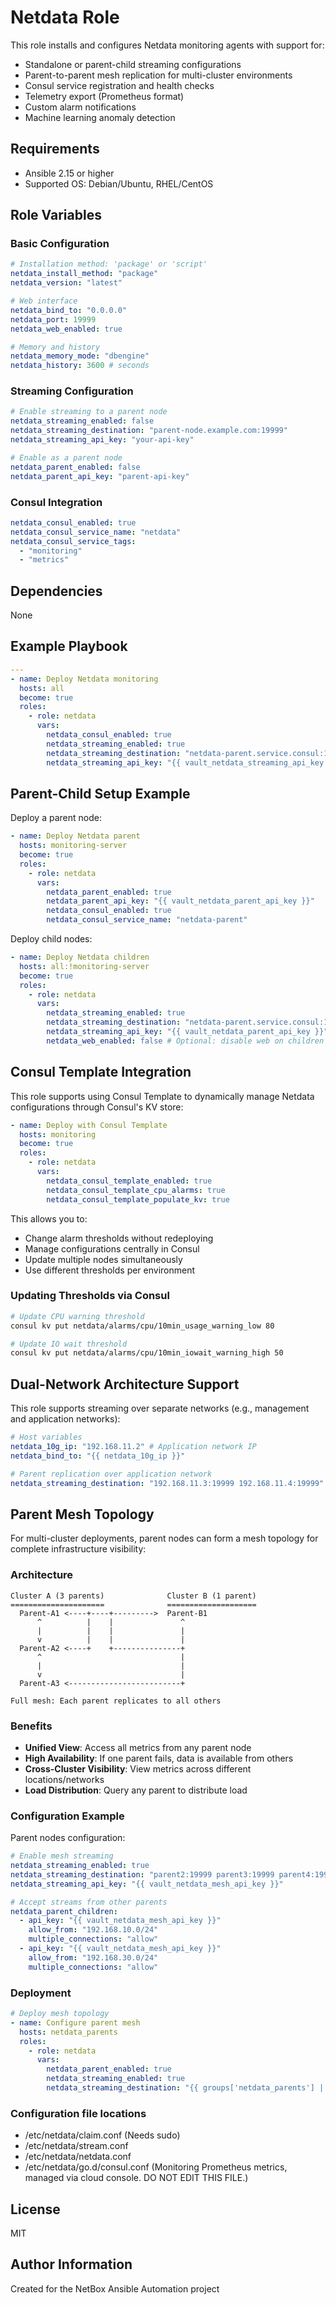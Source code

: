 # Netdata Role

This role installs and configures Netdata monitoring agents with support for:

- Standalone or parent-child streaming configurations
- Parent-to-parent mesh replication for multi-cluster environments
- Consul service registration and health checks
- Telemetry export (Prometheus format)
- Custom alarm notifications
- Machine learning anomaly detection

## Requirements

- Ansible 2.15 or higher
- Supported OS: Debian/Ubuntu, RHEL/CentOS

## Role Variables

### Basic Configuration

```yaml
# Installation method: 'package' or 'script'
netdata_install_method: "package"
netdata_version: "latest"

# Web interface
netdata_bind_to: "0.0.0.0"
netdata_port: 19999
netdata_web_enabled: true

# Memory and history
netdata_memory_mode: "dbengine"
netdata_history: 3600 # seconds
```

### Streaming Configuration

```yaml
# Enable streaming to a parent node
netdata_streaming_enabled: false
netdata_streaming_destination: "parent-node.example.com:19999"
netdata_streaming_api_key: "your-api-key"

# Enable as a parent node
netdata_parent_enabled: false
netdata_parent_api_key: "parent-api-key"
```

### Consul Integration

```yaml
netdata_consul_enabled: true
netdata_consul_service_name: "netdata"
netdata_consul_service_tags:
  - "monitoring"
  - "metrics"
```

## Dependencies

None

## Example Playbook

```yaml
---
- name: Deploy Netdata monitoring
  hosts: all
  become: true
  roles:
    - role: netdata
      vars:
        netdata_consul_enabled: true
        netdata_streaming_enabled: true
        netdata_streaming_destination: "netdata-parent.service.consul:19999"
        netdata_streaming_api_key: "{{ vault_netdata_streaming_api_key }}"
```

## Parent-Child Setup Example

Deploy a parent node:

```yaml
- name: Deploy Netdata parent
  hosts: monitoring-server
  become: true
  roles:
    - role: netdata
      vars:
        netdata_parent_enabled: true
        netdata_parent_api_key: "{{ vault_netdata_parent_api_key }}"
        netdata_consul_enabled: true
        netdata_consul_service_name: "netdata-parent"
```

Deploy child nodes:

```yaml
- name: Deploy Netdata children
  hosts: all:!monitoring-server
  become: true
  roles:
    - role: netdata
      vars:
        netdata_streaming_enabled: true
        netdata_streaming_destination: "netdata-parent.service.consul:19999"
        netdata_streaming_api_key: "{{ vault_netdata_parent_api_key }}"
        netdata_web_enabled: false # Optional: disable web on children
```

## Consul Template Integration

This role supports using Consul Template to dynamically manage Netdata configurations through Consul's KV store:

```yaml
- name: Deploy with Consul Template
  hosts: monitoring
  become: true
  roles:
    - role: netdata
      vars:
        netdata_consul_template_enabled: true
        netdata_consul_template_cpu_alarms: true
        netdata_consul_template_populate_kv: true
```

This allows you to:

- Change alarm thresholds without redeploying
- Manage configurations centrally in Consul
- Update multiple nodes simultaneously
- Use different thresholds per environment

### Updating Thresholds via Consul

```bash
# Update CPU warning threshold
consul kv put netdata/alarms/cpu/10min_usage_warning_low 80

# Update IO wait threshold
consul kv put netdata/alarms/cpu/10min_iowait_warning_high 50
```

## Dual-Network Architecture Support

This role supports streaming over separate networks (e.g., management and application networks):

```yaml
# Host variables
netdata_10g_ip: "192.168.11.2" # Application network IP
netdata_bind_to: "{{ netdata_10g_ip }}"

# Parent replication over application network
netdata_streaming_destination: "192.168.11.3:19999 192.168.11.4:19999"
```

## Parent Mesh Topology

For multi-cluster deployments, parent nodes can form a mesh topology for complete infrastructure visibility:

### Architecture

```text
Cluster A (3 parents)              Cluster B (1 parent)
=====================              ====================
  Parent-A1 <----+----+--------->  Parent-B1
      ^          |    |               ^
      |          |    |               |
      v          |    |               |
  Parent-A2 <----+    +---------------+
      ^                               |
      |                               |
      v                               |
  Parent-A3 <-------------------------+

Full mesh: Each parent replicates to all others
```

### Benefits

- **Unified View**: Access all metrics from any parent node
- **High Availability**: If one parent fails, data is available from others
- **Cross-Cluster Visibility**: View metrics across different locations/networks
- **Load Distribution**: Query any parent to distribute load

### Configuration Example

Parent nodes configuration:

```yaml
# Enable mesh streaming
netdata_streaming_enabled: true
netdata_streaming_destination: "parent2:19999 parent3:19999 parent4:19999"
netdata_streaming_api_key: "{{ vault_netdata_mesh_api_key }}"

# Accept streams from other parents
netdata_parent_children:
  - api_key: "{{ vault_netdata_mesh_api_key }}"
    allow_from: "192.168.10.0/24"
    multiple_connections: "allow"
  - api_key: "{{ vault_netdata_mesh_api_key }}"
    allow_from: "192.168.30.0/24"
    multiple_connections: "allow"
```

### Deployment

```yaml
# Deploy mesh topology
- name: Configure parent mesh
  hosts: netdata_parents
  roles:
    - role: netdata
      vars:
        netdata_parent_enabled: true
        netdata_streaming_enabled: true
        netdata_streaming_destination: "{{ groups['netdata_parents'] | difference([inventory_hostname]) | join(':19999 ') }}:19999"
```

### Configuration file locations

- /etc/netdata/claim.conf (Needs sudo)
- /etc/netdata/stream.conf
- /etc/netdata/netdata.conf
- /etc/netdata/go.d/consul.conf (Monitoring Prometheus metrics, managed via cloud console. DO NOT EDIT THIS FILE.)

## License

MIT

## Author Information

Created for the NetBox Ansible Automation project
